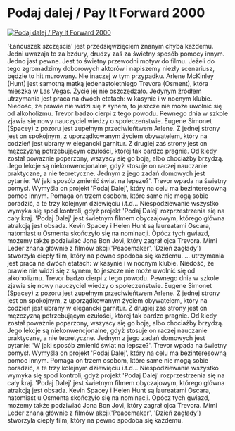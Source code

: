 Podaj dalej / Pay It Forward 2000 
=============
[![Podaj dalej / Pay It Forward 2000 ](http://vidos.pl/images/player.gif)](http://vidos.pl/podaj-dalej-pay-it-forward-2000)

 'Łańcuszek szczęścia' jest przedsięwzięciem znanym chyba każdemu. Jedni uważaja to za bzdury, drudzy zaś za świetny sposób pomocy innym. Jedno jast pewne. Jest to świetny przewodni motyw do filmu. Jeżeli do tego zgromadzimy doborowych aktorów i napiszemy niezły scenariusz, będzie to hit murowany. Nie inaczej w tym przypadku. Arlene McKinley (Hunt) jest samotną matką jedenastoletniego Trevora (Osment), która mieszka w Las Vegas. Życie jej nie oszczędzało. Jedynym źródłem utrzymania jest praca na dwóch etatach: w kasynie i w nocnym klubie. Niedość, że prawie nie widzi się z synem, to jeszcze nie może uwolnić się od alkoholizmu. Trevor badzo cierpi z tego powodu. Pewnego dnia w szkole zjawia się nowy nauczyciel wiedzy o społeczeństwie. Eugene Simonet (Spacey) z pozoru jest zupełnym przeciwieńtwem Arlene. Z jednej strony jest on spokojnym, z uporządkowanym życiem obywatelem, który na codzień jest ubrany w elegancki garnitur. Z drugiej zaś strony jest on mężczyzną potrzebującym czułości, której tak bardzo pragnie. Od kiedy został poważnie poparzony, wszyscy się go boją, albo chociażby brzydzą. Jego lekcje są niekonwencjonalne, gdyż stosuje on raczej nauczanie praktyczne, a nie teoretyczne. Jednym z jego zadań domowych jest pytanie: 'W jaki sposób zmienić świat na lepsze?'. Trevor wpada na świetny pomysł. Wymyśla on projekt 'Podaj Dalej', który na celu ma bezinteresowną pomoc innym. Pomaga on trzem osobom, które same nie mogą sobie poradzić, a te trzy kolejnym dziewięciu i.t.d... Niespodziewanie wszystko wymyka się spod kontroli, gdyż projekt 'Podaj Dalej' rozprzestrzenia się na cały kraj. 'Podaj Dalej' jest świetnym filmem obyczajowym, którego główna atrakcją jest obsada. Kevin Spacey i Helen Hunt są laureatami Oscara, natomiast u Osmenta skończyło się na nominacji. Opócz tych gwiazd, możemy także podziwiać Jona Bon Jovi, który zagrał ojca Trevora. Mimi Leder znana głównie z filmów akcji('Peacemaker', 'Dzień zagłady') stworzyła ciepły film, który na pewno spodoba się każdemu.   ... utrzymania jest praca na dwóch etatach: w kasynie i w nocnym klubie. Niedość, że prawie nie widzi się z synem, to jeszcze nie może uwolnić się od alkoholizmu. Trevor badzo cierpi z tego powodu. Pewnego dnia w szkole zjawia się nowy nauczyciel wiedzy o społeczeństwie. Eugene Simonet (Spacey) z pozoru jest zupełnym przeciwieńtwem Arlene. Z jednej strony jest on spokojnym, z uporządkowanym życiem obywatelem, który na codzień jest ubrany w elegancki garnitur. Z drugiej zaś strony jest on mężczyzną potrzebującym czułości, której tak bardzo pragnie. Od kiedy został poważnie poparzony, wszyscy się go boją, albo chociażby brzydzą. Jego lekcje są niekonwencjonalne, gdyż stosuje on raczej nauczanie praktyczne, a nie teoretyczne. Jednym z jego zadań domowych jest pytanie: 'W jaki sposób zmienić świat na lepsze?'. Trevor wpada na świetny pomysł. Wymyśla on projekt 'Podaj Dalej', który na celu ma bezinteresowną pomoc innym. Pomaga on trzem osobom, które same nie mogą sobie poradzić, a te trzy kolejnym dziewięciu i.t.d... Niespodziewanie wszystko wymyka się spod kontroli, gdyż projekt 'Podaj Dalej' rozprzestrzenia się na cały kraj. 'Podaj Dalej' jest świetnym filmem obyczajowym, którego główna atrakcją jest obsada. Kevin Spacey i Helen Hunt są laureatami Oscara, natomiast u Osmenta skończyło się na nominacji. Opócz tych gwiazd, możemy także podziwiać Jona Bon Jovi, który zagrał ojca Trevora. Mimi Leder znana głównie z filmów akcji('Peacemaker', 'Dzień zagłady') stworzyła ciepły film, który na pewno spodoba się każdemu.
